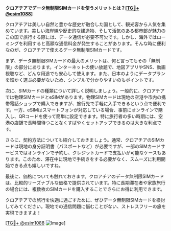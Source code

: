 **クロアチアでデータ無制限SIMカードを使うメリットとは？[[TG💪+ @esim1088](https://t.me/s/esim1088)]**

クロアチアは美しい自然と豊かな歴史が融合した国として、観光客から人気を集めています。美しい海岸線や歴史的な建造物、そして活気のある都市部が魅力のこの国で旅行する際には、データ通信が必要不可欠です。しかし、海外ではローミングを利用すると高額な通信料金が発生することがあります。そんな時に便利なのが、クロアチアで使えるデータ無制限SIMカードです。

まず、データ無制限SIMカードの最大のメリットは、何と言ってもその「無制限」の部分にあります。インターネットの使い放題で、地図アプリやSNS、動画視聴など、どんな用途でも安心して使えます。また、日本のようにデータプランを細かく選ぶ必要がないため、シンプルで分かりやすいのもポイントです。

次に、SIMカードの種類について詳しく説明しましょう。一般的に、クロアチアでは物理SIMカードとeSIMがあります。物理SIMカードは現地の空港や市内の携帯電話ショップで購入できますが、旅行先で手軽に入手できるという点で便利です。一方、eSIMはスマートフォンが対応している場合、事前にオンラインで購入し、QRコードを使って簡単に設定できます。特に旅行者の多い時期には、空港の店舗で長時間待つことなくすばやくセットアップできるのは大きな利点です。

さらに、契約方法についても紹介しておきましょう。通常、クロアチアのSIMカードは現地の身分証明書（パスポートなど）が必要ですが、一部のSIMカードサービスではオンラインで予約し、クレジットカードで支払いが可能なケースもあります。このため、滞在中に現地で手続きをする必要がなく、スムーズに利用開始できる点も嬉しいですね。

最後に、価格についても触れておきます。クロアチアのデータ無制限SIMカードは、比較的リーズナブルな価格で提供されています。特に長期滞在者や家族旅行の場合には、複数枚のSIMカードを購入することでさらにお得に利用できます。

クロアチアでの旅行を快適に過ごすために、ぜひデータ無制限SIMカードを検討してみてください。現地での通信問題に悩むことがない、ストレスフリーの旅を実現できますよ！

[[TG💪+ @esim1088](https://t.me/s/esim1088) ![Image](https://i.postimg.cc/Y0z9fWf4/image.png)]